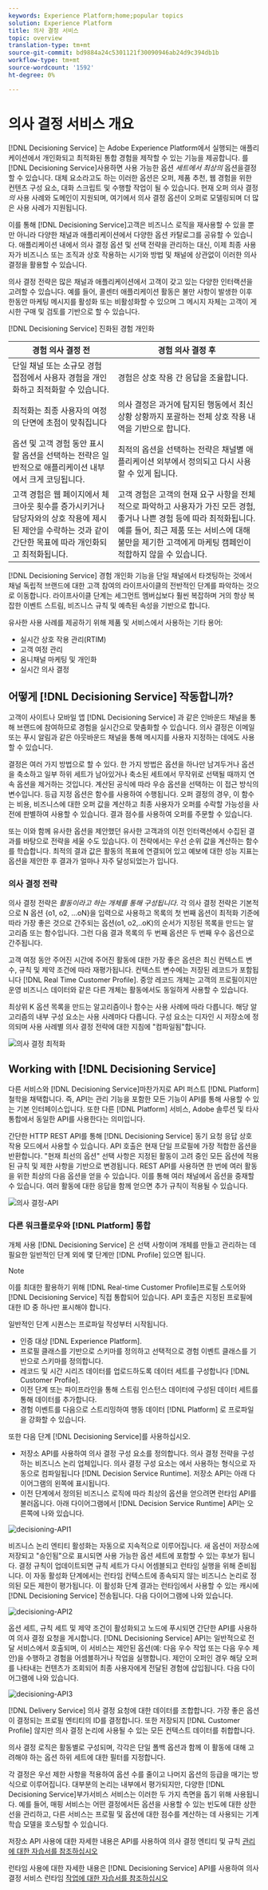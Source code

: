 ```yaml
---
keywords: Experience Platform;home;popular topics
solution: Experience Platform
title: 의사 결정 서비스
topic: overview
translation-type: tm+mt
source-git-commit: bd9884a24c5301121f30090946ab24d9c394db1b
workflow-type: tm+mt
source-wordcount: '1592'
ht-degree: 0%

---
```



# 의사 결정 서비스 개요

[!DNL Decisioning Service] 는 Adobe Experience Platform에서 실행되는 애플리케이션에서 개인화되고 최적화된 통합 경험을 제작할 수 있는 기능을 제공합니다. 를 [!DNL Decisioning Service]사용하면 사용 가능한 옵션 *세트에서 최상의* 옵션을결정할 수 있습니다. 대체 요소라고도 하는 이러한 옵션은 오퍼, 제품 추천, 웹 경험을 위한 컨텐츠 구성 요소, 대화 스크립트 및 수행할 작업이 될 수 있습니다. 현재 오퍼 의사 결정 *의* 사용 사례와 도메인이 지원되며, 여기에서 의사 결정 옵션이 오퍼로 모델링되며 더 많은 사용 사례가 지원됩니다.

이를 통해 [!DNL Decisioning Service]고객은 비즈니스 로직을 재사용할 수 있을 뿐만 아니라 다양한 채널과 애플리케이션에서 다양한 옵션 카탈로그를 공유할 수 있습니다. 애플리케이션 내에서 의사 결정 옵션 및 선택 전략을 관리하는 대신, 이제 최종 사용자가 비즈니스 또는 조직과 상호 작용하는 시기와 방법 및 채널에 상관없이 이러한 의사 결정을 활용할 수 있습니다.

의사 결정 전략은 많은 채널과 애플리케이션에서 고객이 갖고 있는 다양한 인터랙션을 고려할 수 있습니다. 예를 들어, 콜센터 애플리케이션 활동은 불만 사항이 발생한 이후 한동안 마케팅 메시지를 활성화 또는 비활성화할 수 있으며 그 메시지 자체는 고객이 게시한 구매 및 검토를 기반으로 할 수 있습니다.

[!DNL Decisioning Service] 진화된 경험 개인화

| 경험 의사 결정 전 | 경험 의사 결정 후 |
| --- | --- |
| 단일 채널 또는 소규모 경험 접점에서 사용자 경험을 개인화하고 최적화할 수 있습니다. | 경험은 상호 작용 간 응답을 조율합니다. |
| 최적화는 최종 사용자의 여정의 단면에 초점이 맞춰집니다 | 의사 결정은 과거에 탐지된 행동에서 최신 상황 상황까지 포괄하는 전체 상호 작용 내역을 기반으로 합니다. |
| 옵션 및 고객 경험 동안 표시할 옵션을 선택하는 전략은 일반적으로 애플리케이션 내부에서 크게 코딩됩니다. | 최적의 옵션을 선택하는 전략은 채널별 애플리케이션 외부에서 정의되고 다시 사용할 수 있게 됩니다. |
| 고객 경험은 웹 페이지에서 체크아웃 횟수를 증가시키거나 담당자와의 상호 작용에 제시된 제안을 수락하는 것과 같이 간단한 목표에 따라 개인화되고 최적화됩니다. | 고객 경험은 고객의 현재 요구 사항을 전체적으로 파악하고 사용자가 가진 모든 경험, 좋거나 나쁜 경험 등에 따라 최적화됩니다. 예를 들어, 최근 제품 또는 서비스에 대해 불만을 제기한 고객에게 마케팅 캠페인이 적합하지 않을 수 있습니다. |

[!DNL Decisioning Service] 경험 개인화 기능을 단일 채널에서 타겟팅하는 것에서 채널 독립적 브랜드에 대한 고객 참여의 라이프사이클의 전반적인 단계를 파악하는 것으로 이동합니다. 라이프사이클 단계는 세그먼트 멤버십보다 훨씬 복잡하며 거의 항상 복잡한 이벤트 스트림, 비즈니스 규칙 및 예측된 속성을 기반으로 합니다.

유사한 사용 사례를 제공하기 위해 제품 및 서비스에서 사용하는 기타 용어:

- 실시간 상호 작용 관리(RTIM)
- 고객 여정 관리
- 옴니채널 마케팅 및 개인화
- 실시간 의사 결정

## 어떻게 [!DNL Decisioning Service] 작동합니까?

고객이 사이트나 모바일 앱 [!DNL Decisioning Service] 과 같은 인바운드 채널을 통해 브랜드에 참여하므로 경험을 실시간으로 맞춤화할 수 있습니다. 의사 결정은 이메일 또는 푸시 알림과 같은 아웃바운드 채널을 통해 메시지를 사용자 지정하는 데에도 사용할 수 있습니다.

결정은 여러 가지 방법으로 할 수 있다. 한 가지 방법은 옵션을 하나만 남겨두거나 옵션을 축소하고 일부 하위 세트가 남아있거나 축소된 세트에서 무작위로 선택될 때까지 연속 옵션을 제거하는 것입니다. 계산된 공식에 따라 우승 옵션을 선택하는 이 접근 방식의 변수입니다. 등급 지정 옵션은 함수를 사용하여 수행됩니다. 오퍼 결정의 경우, 이 함수는 비용, 비즈니스에 대한 오퍼 값을 계산하고 최종 사용자가 오퍼를 수락할 가능성을 사전에 판별하여 사용할 수 있습니다. 결과 점수를 사용하여 오퍼를 주문할 수 있습니다.

또는 이와 함께 유사한 옵션을 제안했던 유사한 고객과의 이전 인터랙션에서 수집된 결과를 바탕으로 전략을 세울 수도 있습니다. 이 전략에서는 우선 순위 값을 계산하는 함수를 학습합니다. 최적의 결과 값은 활동의 목표에 연결되어 있고 예보에 대한 성능 지표는 옵션을 제안한 후 결과가 얼마나 자주 달성되었는가 입니다.

### 의사 결정 전략

의사 결정 전략은 _활동이라고 하는 개체를 통해 구성됩니다_. 각 의사 결정 전략은 기본적으로 N 옵션 {o1, o2, ...oN}을 입력으로 사용하고 목록의 첫 번째 옵션이 최적화 기준에 따라 가장 좋은 것으로 간주되는 옵션(o1, o2,..oK)의 순서가 지정된 목록을 만드는 알고리즘 또는 함수입니다. 그런 다음 결과 목록의 두 번째 옵션은 두 번째 우수 옵션으로 간주됩니다.

고객 여정 동안 주어진 시간에 주어진 활동에 대한 가장 좋은 옵션은 최신 컨텍스트 변수, 규칙 및 제약 조건에 따라 재평가됩니다. 컨텍스트 변수에는 저장된 레코드가 포함됩니다 [!DNL Real Time Customer Profile]. 중앙 레코드 개체는 고객의 프로필이지만 운영 비즈니스 데이터와 같은 다른 개체는 활동에서도 동일하게 사용할 수 있습니다.

최상위 K 옵션 목록을 만드는 알고리즘이나 함수는 사용 사례에 따라 다릅니다. 해당 알고리즘의 내부 구성 요소는 사용 사례마다 다릅니다. 구성 요소는 디자인 시 저장소에 정의되며 사용 사례별 의사 결정 전략에 대한 지침에 &quot;컴파일됨&quot;합니다.

![의사 결정 최적화](./images/decisioning-optimization.png)

## Working with [!DNL Decisioning Service]

다른 서비스와 [!DNL Decisioning Service]마찬가지로 API 퍼스트 [!DNL Platform] 철학을 채택합니다. 즉, API는 관리 기능을 포함한 모든 기능이 API를 통해 사용할 수 있는 기본 인터페이스입니다. 또한 다른 [!DNL Platform] 서비스, Adobe 솔루션 및 타사 통합에서 동일한 API를 사용한다는 의미입니다.

간단한 HTTP REST API를 통해 [!DNL Decisioning Service] 동기 요청 응답 상호 작용 모드에서 사용할 수 있습니다. API 호출은 현재 단일 프로필에 가장 적합한 옵션을 반환합니다. &quot;현재 최선의 옵션&quot; 선택 사항은 지정된 활동이 고려 중인 모든 옵션에 적용된 규칙 및 제한 사항을 기반으로 변경됩니다. REST API를 사용하면 한 번에 여러 활동을 위한 최상의 다음 옵션을 얻을 수 있습니다. 이를 통해 여러 채널에서 옵션을 중재할 수 있습니다. 여러 활동에 대한 응답을 함께 얻으면 추가 규칙이 적용될 수 있습니다.

![의사 결정-API](./images/decisioning-API.png)

### 다른 워크플로우와 [!DNL Platform] 통합

개체 사용 [!DNL Decisioning Service] 은 선택 사항이며 개체를 만들고 관리하는 데 필요한 일반적인 단계 외에 몇 단계만 [!DNL Profile] 있으면 됩니다.

>[!NOTE]
>
>이를 최대한 활용하기 위해 [!DNL Real-time Customer Profile]프로필 스토어와 [!DNL Decisioning Service] 직접 통합되어 있습니다. API 호출은 지정된 프로필에 대한 ID 중 하나만 표시해야 합니다.

일반적인 단계 시퀀스는 프로파일 작성부터 시작됩니다.

- 인증 대상 [!DNL Experience Platform].
- 프로필 클래스를 기반으로 스키마를 정의하고 선택적으로 경험 이벤트 클래스를 기반으로 스키마를 정의합니다.
- 레코드 및 시간 시리즈 데이터를 업로드하도록 데이터 세트를 구성합니다 [!DNL Customer Profile].
- 이전 단계 또는 파이프라인을 통해 스트림 인스턴스 데이터에 구성된 데이터 세트를 통해 데이터를 추가합니다.
- 경험 이벤트를 다음으로 스트리밍하여 행동 데이터 [!DNL Platform] 로 프로파일을 강화할 수 있습니다.

또한 다음 단계 [!DNL Decisioning Service]를 사용하십시오.

- 저장소 API를 사용하여 의사 결정 구성 요소를 정의합니다. 의사 결정 전략을 구성하는 비즈니스 논리 업체입니다. 의사 결정 구성 요소는 에서 사용하는 형식으로 자동으로 컴파일됩니다 [!DNL Decision Service Runtime]. 저장소 API는 아래 다이어그램의 왼쪽에 표시됩니다.
- 이전 단계에서 정의된 비즈니스 로직에 따라 최상의 옵션을 얻으려면 런타임 API를 불러옵니다. 아래 다이어그램에서 [!DNL Decision Service Runtime] API는 오른쪽에 나와 있습니다.

![decisioning-API1](./images/decisioning-API1.png)

비즈니스 논리 엔티티 활성화는 자동으로 지속적으로 이루어집니다. 새 옵션이 저장소에 저장되고 &quot;승인됨&quot;으로 표시되면 사용 가능한 옵션 세트에 포함할 수 있는 후보가 됩니다. 결정 규칙이 업데이트되면 규칙 세트가 다시 어셈블되고 런타임 실행을 위해 준비됩니다. 이 자동 활성화 단계에서는 런타임 컨텍스트에 종속되지 않는 비즈니스 논리로 정의된 모든 제한이 평가됩니다. 이 활성화 단계 결과는 런타임에서 사용할 수 있는 캐시에 [!DNL Decisioning Service] 전송됩니다. 다음 다이어그램에 나와 있습니다.

![decisioning-API2](./images/decisioning-API2.png)

옵션 세트, 규칙 세트 및 제약 조건이 활성화되고 노드에 푸시되면 간단한 API를 사용하여 의사 결정 요청을 게시합니다. [!DNL Decisioning Service] API는 일반적으로 전달 서비스에서 호출되며, 이 서비스는 제안된 옵션(예: 다음 우수 작업 또는 다음 우수 제안)을 수행하고 경험을 어셈블하거나 작업을 실행합니다. 제안이 오퍼인 경우 해당 오퍼를 나타내는 컨텐츠가 조회되어 최종 사용자에게 전달된 경험에 삽입됩니다. 다음 다이어그램에 나와 있습니다.

![decisioning-API3](./images/decisioning-API3.png)

[!DNL Delivery Service] 의사 결정 요청에 대한 데이터를 조합합니다. 가장 좋은 옵션이 결정되는 프로필 엔티티의 ID를 결정합니다. 또한 저장되지 [!DNL Customer Profile] 않지만 의사 결정 논리에 사용될 수 있는 모든 컨텍스트 데이터를 취합합니다.

의사 결정 로직은 활동별로 구성되며, 각각은 단일 폴백 옵션과 함께 이 활동에 대해 고려해야 하는 옵션 하위 세트에 대한 필터를 지정합니다.

각 결정은 우선 제한 사항을 적용하여 옵션 수를 줄이고 나머지 옵션의 등급을 매기는 방식으로 이루어집니다. 대부분의 논리는 내부에서 평가되지만, 다양한 [!DNL Decisioning Service]부가서비스 서비스는 이러한 두 가지 측면을 돕기 위해 사용됩니다. 예를 들어, 매핑 서비스는 어떤 결정에서든 옵션을 사용할 수 있는 빈도에 대한 상한선을 관리하고, 다른 서비스는 프로필 및 옵션에 대한 점수를 계산하는 데 사용되는 기계 학습 모델을 호스팅할 수 있습니다.

저장소 API 사용에 대한 자세한 내용은 API를 사용하여 의사 결정 엔티티 및 규칙 [관리에 대한 자습서를 참조하십시오](./tutorials/entities.md)

런타임 사용에 대한 자세한 내용은 [!DNL Decisioning Service] API를 사용하여 의사 결정 서비스 런타임 [작업에 대한 자습서를 참조하십시오](./tutorials/runtime.md)
